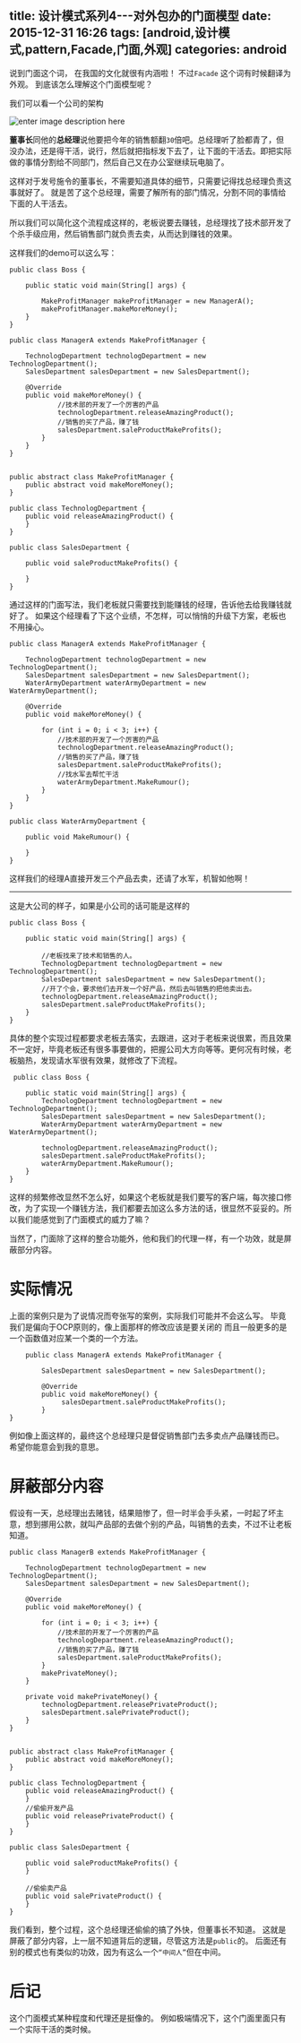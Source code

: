 title: 设计模式系列4---对外包办的门面模型
date: 2015-12-31 16:26 
tags: [android,设计模式,pattern,Facade,门面,外观]
categories: android
------

说到门面这个词， 在我国的文化就很有内涵啦！
不过`Facade` 这个词有时候翻译为外观。
到底该怎么理解这个门面模型呢？

我们可以看一个公司的架构 

![enter image description here](http://7xl9zd.com1.z0.glb.clouddn.com/20120725112047797.jpg)

**董事长**同他的**总经理**说他要把今年的销售额翻`30`倍吧。总经理听了脸都青了，但没办法，还是得干活，说行，然后就把指标发下去了，让下面的干活去。即把实际做的事情分割给不同部门，然后自己又在办公室继续玩电脑了。

这样对于发号施令的董事长，不需要知道具体的细节，只需要记得找总经理负责这事就好了。
就是苦了这个总经理，需要了解所有的部门情况，分割不同的事情给下面的人干活去。

所以我们可以简化这个流程成这样的，老板说要去赚钱，总经理找了技术部开发了个杀手级应用，然后销售部门就负责去卖，从而达到赚钱的效果。


<!--more-->

这样我们的demo可以这么写：
 
	public class Boss {

        public static void main(String[] args) {

            MakeProfitManager makeProfitManager = new ManagerA();
            makeProfitManager.makeMoreMoney();
        }
    }

	public class ManagerA extends MakeProfitManager {

        TechnologDepartment technologDepartment = new TechnologDepartment();
        SalesDepartment salesDepartment = new SalesDepartment(); 

        @Override
        public void makeMoreMoney() { 
                //技术部的开发了一个厉害的产品
                technologDepartment.releaseAmazingProduct();
                //销售的买了产品，赚了钱
                salesDepartment.saleProductMakeProfits(); 
            }
        }
    }


    public abstract class MakeProfitManager {
        public abstract void makeMoreMoney();
    }  

    public class TechnologDepartment {
        public void releaseAmazingProduct() {
        }
    }

    public class SalesDepartment {

        public void saleProductMakeProfits() {

        }
    }    

通过这样的门面写法，我们老板就只需要找到能赚钱的经理，告诉他去给我赚钱就好了。
如果这个经理看了下这个业绩，不怎样，可以悄悄的升级下方案，老板也不用操心。

	public class ManagerA extends MakeProfitManager {

        TechnologDepartment technologDepartment = new TechnologDepartment();
        SalesDepartment salesDepartment = new SalesDepartment();
        WaterArmyDepartment waterArmyDepartment = new WaterArmyDepartment();

        @Override
        public void makeMoreMoney() {

            for (int i = 0; i < 3; i++) {
                //技术部的开发了一个厉害的产品
                technologDepartment.releaseAmazingProduct();
                //销售的买了产品，赚了钱
                salesDepartment.saleProductMakeProfits();
                //找水军去帮忙干活
                waterArmyDepartment.MakeRumour();
            }
        }
    }
    
    public class WaterArmyDepartment {

        public void MakeRumour() {

        }
    }
    
这样我们的经理A直接开发三个产品去卖，还请了水军，机智如他啊！    

---

这是大公司的样子，如果是小公司的话可能是这样的

	public class Boss {

        public static void main(String[] args) {
        
	        //老板找来了技术和销售的人。
            TechnologDepartment technologDepartment = new TechnologDepartment();
            SalesDepartment salesDepartment = new SalesDepartment();            
            //开了个会，要求他们去开发一个好产品，然后去叫销售的把他卖出去。    
            technologDepartment.releaseAmazingProduct();          
            salesDepartment.saleProductMakeProfits();            
        }
    }
    
具体的整个实现过程都要求老板去落实，去跟进，这对于老板来说很累，而且效果不一定好，毕竟老板还有很多事要做的，把握公司大方向等等。更何况有时候，老板脑热，发现请水军很有效果，就修改了下流程。
 
	 public class Boss {

        public static void main(String[] args) {
            TechnologDepartment technologDepartment = new TechnologDepartment();
            SalesDepartment salesDepartment = new SalesDepartment();
            WaterArmyDepartment waterArmyDepartment = new WaterArmyDepartment();
            
            technologDepartment.releaseAmazingProduct();
            salesDepartment.saleProductMakeProfits();
            waterArmyDepartment.MakeRumour();                         
        }
    }
    
这样的频繁修改显然不怎么好，如果这个老板就是我们要写的客户端，每次接口修改，为了实现一个赚钱方法，我们都要去加这么多方法的话，很显然不妥妥的。所以我们能感觉到了门面模式的威力了嘛？

当然了，门面除了这样的整合功能外，他和我们的代理一样，有一个功效，就是屏蔽部分内容。


# 实际情况
上面的案例只是为了说情况而夸张写的案例，实际我们可能并不会这么写。
毕竟我们是偏向于OCP原则的，像上面那样的修改应该是要关闭的
而且一般更多的是一个函数值对应某一个类的一个方法。

    	public class ManagerA extends MakeProfitManager {

            SalesDepartment salesDepartment = new SalesDepartment();

            @Override
            public void makeMoreMoney() {
                 salesDepartment.saleProductMakeProfits();
            }
    }
    
例如像上面这样的，最终这个总经理只是督促销售部门去多卖点产品赚钱而已。
希望你能意会到我的意思。



# 屏蔽部分内容

假设有一天，总经理出去赌钱，结果赔惨了，但一时半会手头紧，一时起了坏主意，想到挪用公款，就叫产品部的去做个别的产品，叫销售的去卖，不过不让老板知道。

	public class ManagerB extends MakeProfitManager {

        TechnologDepartment technologDepartment = new TechnologDepartment();
        SalesDepartment salesDepartment = new SalesDepartment();
 
        @Override
        public void makeMoreMoney() {

            for (int i = 0; i < 3; i++) {
                //技术部的开发了一个厉害的产品
                technologDepartment.releaseAmazingProduct();
                //销售的买了产品，赚了钱
                salesDepartment.saleProductMakeProfits(); 
            }
			makePrivateMoney();
        }

		private void makePrivateMoney() {
            technologDepartment.releasePrivateProduct();
            salesDepartment.salePrivateProduct();
        }
    }


    public abstract class MakeProfitManager {
        public abstract void makeMoreMoney();
    }

    public class TechnologDepartment {
        public void releaseAmazingProduct() {
        }
        //偷偷开发产品
        public void releasePrivateProduct() {
        }
    }

    public class SalesDepartment {

        public void saleProductMakeProfits() {
        }
        
        //偷偷卖产品
        public void salePrivateProduct() {
        }
    }

我们看到，整个过程，这个总经理还偷偷的搞了外快，但董事长不知道。
这就是屏蔽了部分内容，上一层不知道背后的逻辑，尽管这方法是`public`的。
后面还有别的模式也有类似的功效，因为有这么一个`“中间人”`但在中间。
	  
      
# 后记

这个门面模式某种程度和代理还是挺像的。
例如极端情况下，这个门面里面只有一个实际干活的类时候。

